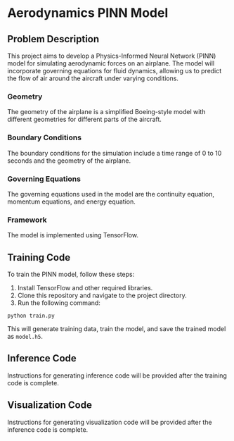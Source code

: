 # Aerodynamics PINN Model

## Problem Description

This project aims to develop a Physics-Informed Neural Network (PINN) model for simulating aerodynamic forces on an airplane. The model will incorporate governing equations for fluid dynamics, allowing us to predict the flow of air around the aircraft under varying conditions.

### Geometry

The geometry of the airplane is a simplified Boeing-style model with different geometries for different parts of the aircraft.

### Boundary Conditions

The boundary conditions for the simulation include a time range of 0 to 10 seconds and the geometry of the airplane.

### Governing Equations

The governing equations used in the model are the continuity equation, momentum equations, and energy equation.

### Framework

The model is implemented using TensorFlow.

## Training Code

To train the PINN model, follow these steps:

1. Install TensorFlow and other required libraries.
2. Clone this repository and navigate to the project directory.
3. Run the following command:

```
python train.py
```

This will generate training data, train the model, and save the trained model as `model.h5`.

## Inference Code

Instructions for generating inference code will be provided after the training code is complete.

## Visualization Code

Instructions for generating visualization code will be provided after the inference code is complete.